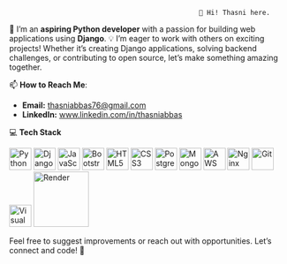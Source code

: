                                                     👋 Hi! Thasni here.

🌟 I’m an **aspiring Python developer** with a passion for building web applications using **Django**. 
💡 I’m eager to work with others on exciting projects! Whether it’s creating Django applications, solving backend challenges, or contributing to open source, let’s make something amazing together.

📫 **How to Reach Me**:  
- **Email:** thasniabbas76@gmail.com 
- **LinkedIn:** www.linkedin.com/in/thasniabbas

💻 **Tech Stack**

<img src="https://cdn.jsdelivr.net/gh/devicons/devicon/icons/python/python-original.svg" alt="Python" width="40" height="40" />  <img src="https://cdn.jsdelivr.net/gh/devicons/devicon/icons/django/django-plain.svg" alt="Django" width="40" height="40" />  <img src="https://cdn.jsdelivr.net/gh/devicons/devicon/icons/javascript/javascript-original.svg" alt="JavaScript" width="40" height="40" />  <img src="https://cdn.jsdelivr.net/gh/devicons/devicon/icons/bootstrap/bootstrap-plain.svg" alt="Bootstrap" width="40" height="40" />  <img src="https://cdn.jsdelivr.net/gh/devicons/devicon/icons/html5/html5-original.svg" alt="HTML5" width="40" height="40" />  <img src="https://cdn.jsdelivr.net/gh/devicons/devicon/icons/css3/css3-original.svg" alt="CSS3" width="40" height="40" />  <img src="https://cdn.jsdelivr.net/gh/devicons/devicon/icons/postgresql/postgresql-original.svg" alt="PostgreSQL" width="40" height="40" />  <img src="https://cdn.jsdelivr.net/gh/devicons/devicon/icons/mongodb/mongodb-original.svg" alt="MongoDB" width="40" height="40" />  <img src="https://upload.wikimedia.org/wikipedia/commons/9/93/Amazon_Web_Services_Logo.svg" alt="AWS" width="40" height="40" /> <img src="https://cdn.jsdelivr.net/gh/devicons/devicon/icons/nginx/nginx-original.svg" alt="Nginx" width="40" height="40" />  <img src="https://cdn.jsdelivr.net/gh/devicons/devicon/icons/git/git-original.svg" alt="Git" width="40" height="40" />  <img src="https://cdn.jsdelivr.net/gh/devicons/devicon/icons/vscode/vscode-original.svg" alt="Visual Studio Code" width="40" height="40" /> <img src="https://upload.wikimedia.org/wikipedia/commons/6/69/Render-logo.svg" alt="Render" width="100" />




Feel free to suggest improvements or reach out with opportunities. Let’s connect and code! 🚀
